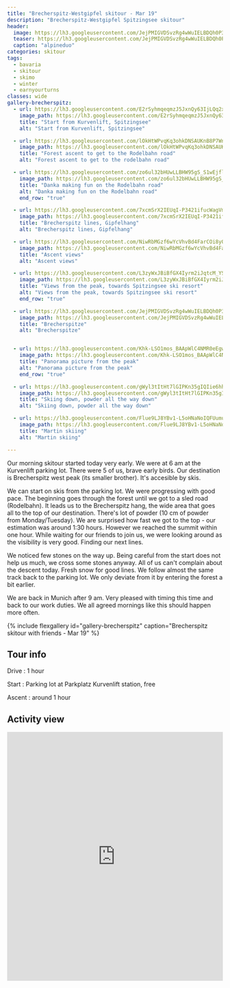 ```yaml
---
title: "Brecherspitz-Westgipfel skitour - Mar 19"
description: "Brecherspitz-Westgipfel Spitzingsee skitour"
header:
  image: https://lh3.googleusercontent.com/JejPMIGVDSvzRg4wWuIELBDQh0P3vqhzmBdrWXL94GlDQyeGUpKnYCwpqubWejev3A15wjrGYGnZNU73hcnC981KwxS8GbV7MeY4qNVxNFI993ZkBn2u_DaJQzsrJ9hFASZGKl7zIHx-68CJJ3ftD_bQKF0deUumuXKBCQMuEKa9_2NSVXy0WxwwFlmUBEU3VztJy-a8EWXy9lvAFRBn7e5FgByD1f0-XbVGzGs6t8mhxug43eKu57dEfQ8ofYA9Z4wVjBAZjGu1pPa-gEoL73tW5vpHgI32pCXjoT9DK43-RxQyNABpEj7qrQewWcv8nrbg7dUn-__5FYx2F_xQ-xcRNcikR5faDwXnGClUtLzY0Y2FppA7Ip8ze1g0qln3N1zVlhc2ypQL6Nxtq00DqDnBZoNFqmAC7gQlL9vkGZRCWJnflb2_gRKfiiZvUR1fEjmOfraR-TL4yVEdKTfr-qogDtOpTAe2trPU6Hj5X-oIpctOlKYG_mxCNI_tFdFWTryBgsiYOXBkvYEp8lp9_dUBuYh-UT3QpsBVf0LpdEwYD4nl6sm0e4y4NBXGFyryyWZ-GHlPEPZB_A3Udf8XSyKzcwlA1gBm6OzXejucYQKLGEm56IJxhfPaOlAT9C_E7AaIzzQjYYrJk0D-h2jchao3fRU5MSlOy8wNPTOX-ClJ8bLbTYRp8wzVjDAVyG3co5GiGpaI1JLDoSOgXQorlxe_hA=w2054-h1542-no
  teaser: https://lh3.googleusercontent.com/JejPMIGVDSvzRg4wWuIELBDQh0P3vqhzmBdrWXL94GlDQyeGUpKnYCwpqubWejev3A15wjrGYGnZNU73hcnC981KwxS8GbV7MeY4qNVxNFI993ZkBn2u_DaJQzsrJ9hFASZGKl7zIHx-68CJJ3ftD_bQKF0deUumuXKBCQMuEKa9_2NSVXy0WxwwFlmUBEU3VztJy-a8EWXy9lvAFRBn7e5FgByD1f0-XbVGzGs6t8mhxug43eKu57dEfQ8ofYA9Z4wVjBAZjGu1pPa-gEoL73tW5vpHgI32pCXjoT9DK43-RxQyNABpEj7qrQewWcv8nrbg7dUn-__5FYx2F_xQ-xcRNcikR5faDwXnGClUtLzY0Y2FppA7Ip8ze1g0qln3N1zVlhc2ypQL6Nxtq00DqDnBZoNFqmAC7gQlL9vkGZRCWJnflb2_gRKfiiZvUR1fEjmOfraR-TL4yVEdKTfr-qogDtOpTAe2trPU6Hj5X-oIpctOlKYG_mxCNI_tFdFWTryBgsiYOXBkvYEp8lp9_dUBuYh-UT3QpsBVf0LpdEwYD4nl6sm0e4y4NBXGFyryyWZ-GHlPEPZB_A3Udf8XSyKzcwlA1gBm6OzXejucYQKLGEm56IJxhfPaOlAT9C_E7AaIzzQjYYrJk0D-h2jchao3fRU5MSlOy8wNPTOX-ClJ8bLbTYRp8wzVjDAVyG3co5GiGpaI1JLDoSOgXQorlxe_hA=w800-h300-no 
  caption: "alpineduo"
categories: skitour
tags:
  - bavaria
  - skitour
  - skimo
  - winter
  - earnyourturns
classes: wide
gallery-brecherspitz:
  - url: https://lh3.googleusercontent.com/E2rSyhmqeqmzJ5JxnQy63IjLQq2xtRw04KXg5KPn8t1dQiS4gLUDi5-iWhzXh54r52d-EfHyY5IfXUxxXPij49pO5vJTGygoZkS2QbdE5GdjJO4keCugu7L4QXY5IEFnAJnfMCJ2ik_v7Mpz96HrfqdkwmUAD5pDHHStjPDXzkQwq-W5u9tRWIWnaAPmstcA0s9LhZ6-4HRRETOPYy6fd83Q4wIk-UvaaNk75VI_PgDn6rP0wY6l07GLWLexs-eX3yogimD1_dbi7ktF48MNZQUZQNOK-itS-gfxnRJi84LiIakQVsK0Cf9FhlQZGI1jVaKsUM8nhV8nFUp-Q8Z-B9c14sSYURDJXWu0tay6Z6iaQWQHpOm9uo1BlTiCiak0nFWTJrIWyoy8O9JSeCTjJffF5YZtDaDkuunUv-FnodsQtgOkKCbsiGmCfAHaCb0KbhJzWzpLhsdgXY3jUym_URSYVJ5fnx_mdyLFztKMZOZHxc17m3cV6dwxK8BzT744aPZWYlVzOjgKwKYSykofLrhwSJzmHsijVbbIZGwGCtkmL18hdp1JEuK3xbhTKKw4PYYsBhQOWiuIDbOwsqPsYPQ-9tmUzUJaE6IvugfzeyQiZ4KjWeOVExy9qQXAuDbn0jaJKtZ3woOFWOu0aMoxTM3Gl0gCzXV7I8sn8RfCzLDNqOR8Wcfe3cPOUIRt_naZRdy99aWgxBu8HUKWHY5u6djIWQ=w1156-h1540-no
    image_path: https://lh3.googleusercontent.com/E2rSyhmqeqmzJ5JxnQy63IjLQq2xtRw04KXg5KPn8t1dQiS4gLUDi5-iWhzXh54r52d-EfHyY5IfXUxxXPij49pO5vJTGygoZkS2QbdE5GdjJO4keCugu7L4QXY5IEFnAJnfMCJ2ik_v7Mpz96HrfqdkwmUAD5pDHHStjPDXzkQwq-W5u9tRWIWnaAPmstcA0s9LhZ6-4HRRETOPYy6fd83Q4wIk-UvaaNk75VI_PgDn6rP0wY6l07GLWLexs-eX3yogimD1_dbi7ktF48MNZQUZQNOK-itS-gfxnRJi84LiIakQVsK0Cf9FhlQZGI1jVaKsUM8nhV8nFUp-Q8Z-B9c14sSYURDJXWu0tay6Z6iaQWQHpOm9uo1BlTiCiak0nFWTJrIWyoy8O9JSeCTjJffF5YZtDaDkuunUv-FnodsQtgOkKCbsiGmCfAHaCb0KbhJzWzpLhsdgXY3jUym_URSYVJ5fnx_mdyLFztKMZOZHxc17m3cV6dwxK8BzT744aPZWYlVzOjgKwKYSykofLrhwSJzmHsijVbbIZGwGCtkmL18hdp1JEuK3xbhTKKw4PYYsBhQOWiuIDbOwsqPsYPQ-9tmUzUJaE6IvugfzeyQiZ4KjWeOVExy9qQXAuDbn0jaJKtZ3woOFWOu0aMoxTM3Gl0gCzXV7I8sn8RfCzLDNqOR8Wcfe3cPOUIRt_naZRdy99aWgxBu8HUKWHY5u6djIWQ=w300-h400-no
    title: "Start from Kurvenlift, Spitzingsee"
    alt: "Start from Kurvenlift, Spitzingsee"

  - url: https://lh3.googleusercontent.com/lOkHtWPvqKq3ohkDNSAUKnB8P7WnYNRJ0HCIYdTZcn_KOXu6C87OcKFrpGfR5tpJqqH23RlhbsvSir_gTcs0lray8IdKRGETLOBywE-PZOMDdE9iWNxOyxgfHfUgys_qFe-g33RqstQFWsV4-FBHH56jEZ_OqYGRN70476DDdY56sNPpHNEqjdR0v1qHxqRT6TdbzB-ET4_oT-pSKvrAA0UP3NK9JeWxPiLkrLlSoEC5-2J_zobX_2LLHH46_7VolzNZVf0VKcw7fY8acmDGWjp-4P9oFeo9kCNzW4Gjkjsx6RaswyVroz6QA4r9Dhr6gWzIgubNYEmTioRYOJ4DoTJ2O-xNd48mcorclzuk_WJ8vWTtgt3_LMBi-Xn78RSWI_Ce7nxuqjKsRBMTSF0fz0EaJfZQ_oQkfn5O3aVwkDLOQqRdqLVsHwKb4z1M9snIxbD8a_mfwTXL-mAXC3bvbmD4fQIfdlfIaP9Y0cXnSa9pf6-7jFwU0Ot6jcK5PauXchMoUoZaqml0Bv85OTN0ASRhD7kdnAB-7Lhcj77QQ6yIIT3Td_5D3-7DWN68O9u0tmXGfpphtspcY4I0OK1rnxicItTwfJ8WFtJ5iQ5wmvKJJ3EjqW7PP3cWUFwXGZ_yR-pxXVklrC5q47TzcVA2fAWAngfvBVHvulfP6tAV3DRfL4xjbhAHWppZIZNFFB7DRbB39Bj08zpF2_8r3i0kBy1mAw=w1156-h1540-no
    image_path: https://lh3.googleusercontent.com/lOkHtWPvqKq3ohkDNSAUKnB8P7WnYNRJ0HCIYdTZcn_KOXu6C87OcKFrpGfR5tpJqqH23RlhbsvSir_gTcs0lray8IdKRGETLOBywE-PZOMDdE9iWNxOyxgfHfUgys_qFe-g33RqstQFWsV4-FBHH56jEZ_OqYGRN70476DDdY56sNPpHNEqjdR0v1qHxqRT6TdbzB-ET4_oT-pSKvrAA0UP3NK9JeWxPiLkrLlSoEC5-2J_zobX_2LLHH46_7VolzNZVf0VKcw7fY8acmDGWjp-4P9oFeo9kCNzW4Gjkjsx6RaswyVroz6QA4r9Dhr6gWzIgubNYEmTioRYOJ4DoTJ2O-xNd48mcorclzuk_WJ8vWTtgt3_LMBi-Xn78RSWI_Ce7nxuqjKsRBMTSF0fz0EaJfZQ_oQkfn5O3aVwkDLOQqRdqLVsHwKb4z1M9snIxbD8a_mfwTXL-mAXC3bvbmD4fQIfdlfIaP9Y0cXnSa9pf6-7jFwU0Ot6jcK5PauXchMoUoZaqml0Bv85OTN0ASRhD7kdnAB-7Lhcj77QQ6yIIT3Td_5D3-7DWN68O9u0tmXGfpphtspcY4I0OK1rnxicItTwfJ8WFtJ5iQ5wmvKJJ3EjqW7PP3cWUFwXGZ_yR-pxXVklrC5q47TzcVA2fAWAngfvBVHvulfP6tAV3DRfL4xjbhAHWppZIZNFFB7DRbB39Bj08zpF2_8r3i0kBy1mAw=w300-h400-no
    title: "Forest ascent to get to the Rodelbahn road"
    alt: "Forest ascent to get to the rodelbahn road"

  - url: https://lh3.googleusercontent.com/zo6ul32bHUwLLBHW95gS_S1wEjflsbl_8iuPGVkdQJKEQcIqSnY2AN0fMT6A0mks61SMh49OsuCb_ulkl4TKqF5EIjn6gnrgr0Vzq3FHO1zlCNlcnrSCClpZgiUamJLd5N-jQG-WJnBMSWD0AR14Gt7KtllTmu7ZxnhtcoOSas8StapkWwNT7SWLE1-UNOmGbDpbVEcIHUVZEGD5v17tD1IBQzxEPPLiE60mZYIgNrTQgVmsLFl4n_MTTsVIRS8JyHQUct5Y9kFT2LGIb13zbwl_M1c5fHKLU34U2mfJiXyqSUbEGT9Mw5VugWQW5sqBDWDulwYk_sO3Gkc-NEwgWwszOd810rNg26qW964DeLn4KnRr3okV3ZMo7kekuStM_3zNKDtx_H-VF5TniVPT7JndIhWYB2OKAKj_qkWWvNJ0uSHcKtGkSGxmvHlwVoUH8KdoaMKTIWRg2rsjF2qFWSzcXwPEbNvcqzDjxHAlEDqotNGKXDIX7Vrtr2YmCWGCfBI9V3tDlWPOjvORJPovKMpDgrSqp1l3730r7UJxExtCA_tZuwaOdu864lqiXbSpJuewU9vgfSU9mo96quMDX5-8thIzihVfJrUw8OesGc991WQqeroseJe4Ln8_gGtWN-n9UP3XE2yDvLzkHOuXICTqJxJopBnDpLHCrLmAupdoE3es4pp4URl1A935eNJLg_Fw_OgRHA4rir9pB7Guj73VYA=w1156-h1540-no
    image_path: https://lh3.googleusercontent.com/zo6ul32bHUwLLBHW95gS_S1wEjflsbl_8iuPGVkdQJKEQcIqSnY2AN0fMT6A0mks61SMh49OsuCb_ulkl4TKqF5EIjn6gnrgr0Vzq3FHO1zlCNlcnrSCClpZgiUamJLd5N-jQG-WJnBMSWD0AR14Gt7KtllTmu7ZxnhtcoOSas8StapkWwNT7SWLE1-UNOmGbDpbVEcIHUVZEGD5v17tD1IBQzxEPPLiE60mZYIgNrTQgVmsLFl4n_MTTsVIRS8JyHQUct5Y9kFT2LGIb13zbwl_M1c5fHKLU34U2mfJiXyqSUbEGT9Mw5VugWQW5sqBDWDulwYk_sO3Gkc-NEwgWwszOd810rNg26qW964DeLn4KnRr3okV3ZMo7kekuStM_3zNKDtx_H-VF5TniVPT7JndIhWYB2OKAKj_qkWWvNJ0uSHcKtGkSGxmvHlwVoUH8KdoaMKTIWRg2rsjF2qFWSzcXwPEbNvcqzDjxHAlEDqotNGKXDIX7Vrtr2YmCWGCfBI9V3tDlWPOjvORJPovKMpDgrSqp1l3730r7UJxExtCA_tZuwaOdu864lqiXbSpJuewU9vgfSU9mo96quMDX5-8thIzihVfJrUw8OesGc991WQqeroseJe4Ln8_gGtWN-n9UP3XE2yDvLzkHOuXICTqJxJopBnDpLHCrLmAupdoE3es4pp4URl1A935eNJLg_Fw_OgRHA4rir9pB7Guj73VYA=w300-h400-no
    title: "Danka making fun on the Rodelbahn road"
    alt: "Danka making fun on the Rodelbahn road"
    end_row: "true"

  - url: https://lh3.googleusercontent.com/7xcmSrX2IEUqI-P3421ifucWagVmNAleACe-nty-38KhEP44-P9Aviu5fPOqVmYJX0NxKYokdwo-DSQbzvQPmGnK08vVr7kUOBYThKcpwXhIglKhZz5wChbmqna225ADCgPxT1GPnOtgLqesnhslrBIqT8Yu0qUWFLRYeMV9Zo9WjiexP7avYue-NkXuQttLDwl0h5Li5gQF5xndwJ0X-qCSnUZNjUSOKQxySrMW8MuxKSKdL-DEDtm6AALWOtVqiMKXt2Yk6iEv6YWEfu04Oy9SODAhAErK79h7f3Msx-Q76MuGfwqYSijzfpMzBWPKJjsKOrb__mboY_-QFG8DPdg7XesEBNxeO-j_rMF07am9g6LT6O4r-fxrQ3FEiYdw0yfCftf-8u2KVbIlaMxcSwYm-o2vOwPhrvRvDJnsIz_d4t0lrWnbIhWemiM9yOxC0Nc41x03xSgJmCsRgWZrC6lcM_-Abk-mWuiyet2fmU4qf5OFjxS6q3vod162VjPYgtizGdg2CWP8ffB9jwfWYX5hatw6GGHlUg88TC_JtvbcC5r1LdNlLjQNNfttoTI4B3Kp63S7yfXbfyD3kczRIB0SpbV0a6sRbvszzLUJZ-70XAUnKoreLRY1q9u4_DpivvvjMv_PV0zCPfzhdImxzA2la4E_ypLZ69Dj8DDgRTsQgGPIzFgljdOMK7vzTWM7S-5VHPsR0-w31HdFxrvNeEpVYA=w2054-h1542-no
    image_path: https://lh3.googleusercontent.com/7xcmSrX2IEUqI-P3421ifucWagVmNAleACe-nty-38KhEP44-P9Aviu5fPOqVmYJX0NxKYokdwo-DSQbzvQPmGnK08vVr7kUOBYThKcpwXhIglKhZz5wChbmqna225ADCgPxT1GPnOtgLqesnhslrBIqT8Yu0qUWFLRYeMV9Zo9WjiexP7avYue-NkXuQttLDwl0h5Li5gQF5xndwJ0X-qCSnUZNjUSOKQxySrMW8MuxKSKdL-DEDtm6AALWOtVqiMKXt2Yk6iEv6YWEfu04Oy9SODAhAErK79h7f3Msx-Q76MuGfwqYSijzfpMzBWPKJjsKOrb__mboY_-QFG8DPdg7XesEBNxeO-j_rMF07am9g6LT6O4r-fxrQ3FEiYdw0yfCftf-8u2KVbIlaMxcSwYm-o2vOwPhrvRvDJnsIz_d4t0lrWnbIhWemiM9yOxC0Nc41x03xSgJmCsRgWZrC6lcM_-Abk-mWuiyet2fmU4qf5OFjxS6q3vod162VjPYgtizGdg2CWP8ffB9jwfWYX5hatw6GGHlUg88TC_JtvbcC5r1LdNlLjQNNfttoTI4B3Kp63S7yfXbfyD3kczRIB0SpbV0a6sRbvszzLUJZ-70XAUnKoreLRY1q9u4_DpivvvjMv_PV0zCPfzhdImxzA2la4E_ypLZ69Dj8DDgRTsQgGPIzFgljdOMK7vzTWM7S-5VHPsR0-w31HdFxrvNeEpVYA=w400-h300-no
    title: "Brecherspitz lines, Gipfelhang"
    alt: "Brecherspitz lines, Gipfelhang"

  - url: https://lh3.googleusercontent.com/NiwRbMGzf6wYcVhvBd4FarCOi8yOOx9tuvr6z6BGb1I76RQ9J00otcYGoIwu7mYuPTNdH1_7romn_ervWFA9PznCdTAmy-DdqH-L35gR3VetFXbSPCfWcyLa-q5G-q_5wmOyaYvw6yB2SNdGw0klNWsSiM6_CqRPONN7fYR3WjP98f05MvjGKRy2_3k1xXbCKWWMmQqZn8gHOiAQtdqHyzCH_JySfX7B98nUdmJo5cz8oqQ7Vg_dD1mnrBMMpM3zzNptmPifG8lsBttacWjGXhJkEe5WqQx6qUcb95NagNonfjOil-qY_YbAH3bn7hwBm4T0kqyq4idnMfOmuz3ma9eWf1ytwv47Eiuh-5LVm3PLYSDoh3Wix80dkHkM6J8ut7HxEy55hOf_T0_j6wifQVGBYJ4wKsn6RQGrxV8TqbEUCsTrZ6e5qaZtjCdNY40VL0w7kujxYV_0q6TyRS_KCDRjaDqvbt0X4dnYs8pnAiwxlhqOcYoAyRgvBLVY_tcdmC_JeaokuPeh7Cp8vBKLLfrZfhAduHKfy-Ih6550g0dfcbU1SjazB_IDdD_bzAfQuDntGUs64faUS3qNP3ddHFUkhf2mMo06XlT_TRISJ1x6gvF5mKpwWAs0-VrGeSiMF_wCpZ85jqL1DocaUrSdgQuDkaaOyHpUZDcFBU4jnBACcGQi3oL9xzcJGOfgRRBfqP1AzZrvzoXYKGc8FJco1cgFpQ=w2054-h1542-no
    image_path: https://lh3.googleusercontent.com/NiwRbMGzf6wYcVhvBd4FarCOi8yOOx9tuvr6z6BGb1I76RQ9J00otcYGoIwu7mYuPTNdH1_7romn_ervWFA9PznCdTAmy-DdqH-L35gR3VetFXbSPCfWcyLa-q5G-q_5wmOyaYvw6yB2SNdGw0klNWsSiM6_CqRPONN7fYR3WjP98f05MvjGKRy2_3k1xXbCKWWMmQqZn8gHOiAQtdqHyzCH_JySfX7B98nUdmJo5cz8oqQ7Vg_dD1mnrBMMpM3zzNptmPifG8lsBttacWjGXhJkEe5WqQx6qUcb95NagNonfjOil-qY_YbAH3bn7hwBm4T0kqyq4idnMfOmuz3ma9eWf1ytwv47Eiuh-5LVm3PLYSDoh3Wix80dkHkM6J8ut7HxEy55hOf_T0_j6wifQVGBYJ4wKsn6RQGrxV8TqbEUCsTrZ6e5qaZtjCdNY40VL0w7kujxYV_0q6TyRS_KCDRjaDqvbt0X4dnYs8pnAiwxlhqOcYoAyRgvBLVY_tcdmC_JeaokuPeh7Cp8vBKLLfrZfhAduHKfy-Ih6550g0dfcbU1SjazB_IDdD_bzAfQuDntGUs64faUS3qNP3ddHFUkhf2mMo06XlT_TRISJ1x6gvF5mKpwWAs0-VrGeSiMF_wCpZ85jqL1DocaUrSdgQuDkaaOyHpUZDcFBU4jnBACcGQi3oL9xzcJGOfgRRBfqP1AzZrvzoXYKGc8FJco1cgFpQ=w400-h300-no
    title: "Ascent views"
    alt: "Ascent views"

  - url: https://lh3.googleusercontent.com/L3zyWxJBiBfGX4Iyrm2iJqtcM_YSQ7TeI_Mdj38NgqUZkV5o6JMLj0hEeQvHow1J7m6nNWUvCpdtpQvlUMB_zm8OneJtl5Kit6HQFD0mO6zbIrnD9XAotiS86nrCSQqKQIiUKv-9YaBmjtaDyASSoF5oq1gMBJTABHI6bMWTEytPECSAEcOssrZfuIYGLQLJ0dUUqPxZlStlITnwfUzFQwmz5gK0MkcpV41orQIwGq45pY2_tTl4wdHhpBerudXf4S9sX3ootsXAIOglL88HCXlIyVAgBg41Z1mS69jeWGDQP7qx6vy-k_N3DAdMr7bbu4H8LwZTUZ3Ag9b96hmi0CclAHmI7u1zXYU61exo4fDo08dMNPj0CV2LjjIO9T2tldxHcFUyyH1KqVTuLs6vm1KcU_G0rv9-2mwWPP8_zosL6wLHe7GygQFcxt86ulWdDVKwRL6heJ-AX5zjwGKUKWwt2cAd56RV2Z66t06s2nTHzfqzlVIJAxnCc6GQoaDwQbEtKZT6cP4apdvwtsZaNLuUQpcZx0TYkT2yenjqvP2v748Oh77MnVIaTcSGGVks0U71SUbiTO_NzSHpZuwstAHGCByDhP_mJI5RwKH5UmYHVeps3BgWT0pmp5ZBk3U_yGH-aNy6cXF5ubQ2Rhu5AhdWpE5TX2QT=w2054-h1542-no
    image_path: https://lh3.googleusercontent.com/L3zyWxJBiBfGX4Iyrm2iJqtcM_YSQ7TeI_Mdj38NgqUZkV5o6JMLj0hEeQvHow1J7m6nNWUvCpdtpQvlUMB_zm8OneJtl5Kit6HQFD0mO6zbIrnD9XAotiS86nrCSQqKQIiUKv-9YaBmjtaDyASSoF5oq1gMBJTABHI6bMWTEytPECSAEcOssrZfuIYGLQLJ0dUUqPxZlStlITnwfUzFQwmz5gK0MkcpV41orQIwGq45pY2_tTl4wdHhpBerudXf4S9sX3ootsXAIOglL88HCXlIyVAgBg41Z1mS69jeWGDQP7qx6vy-k_N3DAdMr7bbu4H8LwZTUZ3Ag9b96hmi0CclAHmI7u1zXYU61exo4fDo08dMNPj0CV2LjjIO9T2tldxHcFUyyH1KqVTuLs6vm1KcU_G0rv9-2mwWPP8_zosL6wLHe7GygQFcxt86ulWdDVKwRL6heJ-AX5zjwGKUKWwt2cAd56RV2Z66t06s2nTHzfqzlVIJAxnCc6GQoaDwQbEtKZT6cP4apdvwtsZaNLuUQpcZx0TYkT2yenjqvP2v748Oh77MnVIaTcSGGVks0U71SUbiTO_NzSHpZuwstAHGCByDhP_mJI5RwKH5UmYHVeps3BgWT0pmp5ZBk3U_yGH-aNy6cXF5ubQ2Rhu5AhdWpE5TX2QT=w400-h300-no
    title: "Views from the peak, towards Spitzingsee ski resort"
    alt: "Views from the peak, towards Spitzingsee ski resort"
    end_row: "true"

  - url: https://lh3.googleusercontent.com/JejPMIGVDSvzRg4wWuIELBDQh0P3vqhzmBdrWXL94GlDQyeGUpKnYCwpqubWejev3A15wjrGYGnZNU73hcnC981KwxS8GbV7MeY4qNVxNFI993ZkBn2u_DaJQzsrJ9hFASZGKl7zIHx-68CJJ3ftD_bQKF0deUumuXKBCQMuEKa9_2NSVXy0WxwwFlmUBEU3VztJy-a8EWXy9lvAFRBn7e5FgByD1f0-XbVGzGs6t8mhxug43eKu57dEfQ8ofYA9Z4wVjBAZjGu1pPa-gEoL73tW5vpHgI32pCXjoT9DK43-RxQyNABpEj7qrQewWcv8nrbg7dUn-__5FYx2F_xQ-xcRNcikR5faDwXnGClUtLzY0Y2FppA7Ip8ze1g0qln3N1zVlhc2ypQL6Nxtq00DqDnBZoNFqmAC7gQlL9vkGZRCWJnflb2_gRKfiiZvUR1fEjmOfraR-TL4yVEdKTfr-qogDtOpTAe2trPU6Hj5X-oIpctOlKYG_mxCNI_tFdFWTryBgsiYOXBkvYEp8lp9_dUBuYh-UT3QpsBVf0LpdEwYD4nl6sm0e4y4NBXGFyryyWZ-GHlPEPZB_A3Udf8XSyKzcwlA1gBm6OzXejucYQKLGEm56IJxhfPaOlAT9C_E7AaIzzQjYYrJk0D-h2jchao3fRU5MSlOy8wNPTOX-ClJ8bLbTYRp8wzVjDAVyG3co5GiGpaI1JLDoSOgXQorlxe_hA=w2054-h1542-no
    image_path: https://lh3.googleusercontent.com/JejPMIGVDSvzRg4wWuIELBDQh0P3vqhzmBdrWXL94GlDQyeGUpKnYCwpqubWejev3A15wjrGYGnZNU73hcnC981KwxS8GbV7MeY4qNVxNFI993ZkBn2u_DaJQzsrJ9hFASZGKl7zIHx-68CJJ3ftD_bQKF0deUumuXKBCQMuEKa9_2NSVXy0WxwwFlmUBEU3VztJy-a8EWXy9lvAFRBn7e5FgByD1f0-XbVGzGs6t8mhxug43eKu57dEfQ8ofYA9Z4wVjBAZjGu1pPa-gEoL73tW5vpHgI32pCXjoT9DK43-RxQyNABpEj7qrQewWcv8nrbg7dUn-__5FYx2F_xQ-xcRNcikR5faDwXnGClUtLzY0Y2FppA7Ip8ze1g0qln3N1zVlhc2ypQL6Nxtq00DqDnBZoNFqmAC7gQlL9vkGZRCWJnflb2_gRKfiiZvUR1fEjmOfraR-TL4yVEdKTfr-qogDtOpTAe2trPU6Hj5X-oIpctOlKYG_mxCNI_tFdFWTryBgsiYOXBkvYEp8lp9_dUBuYh-UT3QpsBVf0LpdEwYD4nl6sm0e4y4NBXGFyryyWZ-GHlPEPZB_A3Udf8XSyKzcwlA1gBm6OzXejucYQKLGEm56IJxhfPaOlAT9C_E7AaIzzQjYYrJk0D-h2jchao3fRU5MSlOy8wNPTOX-ClJ8bLbTYRp8wzVjDAVyG3co5GiGpaI1JLDoSOgXQorlxe_hA=w400-h300-no
    title: "Brecherspitze"
    alt: "Brecherspitze"


  - url: https://lh3.googleusercontent.com/Khk-LSO1mos_BAApWlC4NMR0eEgwsu-gG7bYbf43LIpKvNNDhBW9wl-2reZbFuMCcikcwluww70BTN3Iw6EQ09zOJgzqGd-cobjmPmubJLv4cYM-0a7FyoN2fmnl1anTGGMUtZmlSj3ilO2214AnH4QTi5Ya63fHwtw-8DbwuZ3O3wXmfLeCrRc4q3eRo0K5Ya8IOwET8jCc4vmn8N_OueX8ZLkjX8d4_wOUYBtKWz2J5Y8eb317m1vgc21Co9T3ivuaw2OK0_WEo6x59Uor0F-xIx-PcDfVhHRFH8exn6bQbnK2lLOPH4mPsCkC7Q1f1XQkqnENw2MLKE0hQsVQBEYRnqNPxYLzeK8Cu0n5oAQmlllVt_uLKX-y5C4ZGIV9_mTIZ1_hautBWU5MLyF7_q6E89KLl1A4cvazmqKhh2QROgG-j2Tj7T87PVyidoNRfJoqTQHQuIy1Z5ljXKvHqh-alMeGfnrAbD3ndbwg7094H8YbWDShmNgZD8ZmDeyw8g74DCVvdfg8TxhJ-lTNvh_hRX6scNIfaWRECY9JboNMlOoCeic0qbfiHeAm27wj-fp_kWlEsyGkoe3ICHJ8uuJuFxKyk4atyhGyKkBvJNgHfbI3qR-EpUi4Q3WTuL2aTS7PFmwrzsPs03GQ9xystwNiFFY_IPwUDJMMF9i4X5F-ZbBOQXueloxjKqK38ZNs9ZrpP52HCMy_rTt89yDw1IiQ7Q=w2736-h1382-no
    image_path: https://lh3.googleusercontent.com/Khk-LSO1mos_BAApWlC4NMR0eEgwsu-gG7bYbf43LIpKvNNDhBW9wl-2reZbFuMCcikcwluww70BTN3Iw6EQ09zOJgzqGd-cobjmPmubJLv4cYM-0a7FyoN2fmnl1anTGGMUtZmlSj3ilO2214AnH4QTi5Ya63fHwtw-8DbwuZ3O3wXmfLeCrRc4q3eRo0K5Ya8IOwET8jCc4vmn8N_OueX8ZLkjX8d4_wOUYBtKWz2J5Y8eb317m1vgc21Co9T3ivuaw2OK0_WEo6x59Uor0F-xIx-PcDfVhHRFH8exn6bQbnK2lLOPH4mPsCkC7Q1f1XQkqnENw2MLKE0hQsVQBEYRnqNPxYLzeK8Cu0n5oAQmlllVt_uLKX-y5C4ZGIV9_mTIZ1_hautBWU5MLyF7_q6E89KLl1A4cvazmqKhh2QROgG-j2Tj7T87PVyidoNRfJoqTQHQuIy1Z5ljXKvHqh-alMeGfnrAbD3ndbwg7094H8YbWDShmNgZD8ZmDeyw8g74DCVvdfg8TxhJ-lTNvh_hRX6scNIfaWRECY9JboNMlOoCeic0qbfiHeAm27wj-fp_kWlEsyGkoe3ICHJ8uuJuFxKyk4atyhGyKkBvJNgHfbI3qR-EpUi4Q3WTuL2aTS7PFmwrzsPs03GQ9xystwNiFFY_IPwUDJMMF9i4X5F-ZbBOQXueloxjKqK38ZNs9ZrpP52HCMy_rTt89yDw1IiQ7Q=w500-h300-no
    title: "Panorama picture from the peak"
    alt: "Panorama picture from the peak"
    end_row: "true"

  - url: https://lh3.googleusercontent.com/gWyl3tItHt7lGIPKn35gIQIie6hhagrc1PmUbzDCk7DOkSyhXIZa6zpIAnG65EkYgJTyL1z7lgocOAqdU0iVl0Tis-HBG19AbiMXWS0nWKw4Gw-WM05FZWpkSLULlFpzdOUeFOk3tcP8rC93-YNc-bBIkZiXHbzCNDUWzeklkIRjE0kHz4nOFwo8qIXmoWZTR4mw3s2hywkNyH2r-lf_Bgfm9mg8NkfbY4c_tAWeWf6WSAC3IjFBnlMFK920POC-NF7Ieail98vrkM-F6F8-j5GG-5ZXamQxlsJlTFVWkZ8JixNpczgZD0ebh5jtPe0Lv8Ksj3dXTyYc1LM9qY6FsxSLtCeZPMtLUwlCFjU9y4fbYO9LA_UkkcrB0cUYS03Ceh4kiQMhDHxvMBvdzeeS80dEMVofgUNgCD58aNNc1Xv6pF1FhsRrASNW1MRrwFIQCYsFSOmDU2JHwaNFf_NPLuFFW-RjLpAjwYTawCrIJMJZjF9eScYvbq_hxvxdI-NUr4p58MIJAB0r6qUBqr1iuVB_5_u0cuF2mkwp2lSWmOLtwP6SJsewrrnKdndKnuwvs20LSH0BeiWtnmZpFXUnHPvZbtHY9PvqrO5E7bXPaDmJbwBKT2PSHwRXkN26Hypw-DmJl2AkUTV3u5p1HDNsLvw_1Ko82i0m=w1156-h1540-no
    image_path: https://lh3.googleusercontent.com/gWyl3tItHt7lGIPKn35gIQIie6hhagrc1PmUbzDCk7DOkSyhXIZa6zpIAnG65EkYgJTyL1z7lgocOAqdU0iVl0Tis-HBG19AbiMXWS0nWKw4Gw-WM05FZWpkSLULlFpzdOUeFOk3tcP8rC93-YNc-bBIkZiXHbzCNDUWzeklkIRjE0kHz4nOFwo8qIXmoWZTR4mw3s2hywkNyH2r-lf_Bgfm9mg8NkfbY4c_tAWeWf6WSAC3IjFBnlMFK920POC-NF7Ieail98vrkM-F6F8-j5GG-5ZXamQxlsJlTFVWkZ8JixNpczgZD0ebh5jtPe0Lv8Ksj3dXTyYc1LM9qY6FsxSLtCeZPMtLUwlCFjU9y4fbYO9LA_UkkcrB0cUYS03Ceh4kiQMhDHxvMBvdzeeS80dEMVofgUNgCD58aNNc1Xv6pF1FhsRrASNW1MRrwFIQCYsFSOmDU2JHwaNFf_NPLuFFW-RjLpAjwYTawCrIJMJZjF9eScYvbq_hxvxdI-NUr4p58MIJAB0r6qUBqr1iuVB_5_u0cuF2mkwp2lSWmOLtwP6SJsewrrnKdndKnuwvs20LSH0BeiWtnmZpFXUnHPvZbtHY9PvqrO5E7bXPaDmJbwBKT2PSHwRXkN26Hypw-DmJl2AkUTV3u5p1HDNsLvw_1Ko82i0m=w300-h400-no
    title: "Skiing down, powder all the way down"
    alt: "Skiing down, powder all the way down"

  - url: https://lh3.googleusercontent.com/Flue9LJ8YBv1-L5oHNaNoIQFUumuYp672DzFtoR9MBnVtWHsPVnrGdnJ7pfYFDfqw691pwEpK3xGBkt1CU3B3k9cMlR1J3TngAyXc7ZBKJ0NJwLG6ntGj5r260Ze02DwlxqmRQZ5a7BFpyt8x-AV9CKtQ2fl3RmuNiNu9XKToSaOxSszq-U_86Mrwigp94dL6I6y-4-8Ceje-H2TxLzkHL9RwBYBTqpLxiaaKPHzQMp43TUy7uFy-RYEEtyUP_hQnJAYhD7FyxsnB2kkmob5VXW8hMwIm7MabpCZfnBTiJb8aEPeX_Y7DpSxMdXS5YkI82iVWZQwGldkibGe-KAmI9SWVEtgSS3-Md-N_s00AkxtTAG31l6BtlNZx4yFfukvkU1eE90LcJ-5EP4gr3qZmuJfDBnodupoJDu_tpN2aB0jGvfSsnT_gcMeQev2sPCxUxtZoJfUrFvIOPoAj4mm7gzO7JmMNMJIcOYdfYxDQB748f3aW35lgDZV5E7fbDzSISCUUWCf1vFhge8FuymlrvP-WH6LWEvRc4y-Jao5d4sNJczpyF9VOShhdlf2t2k6woP4A6donagqOk9ecwyb1RWZ0p127G6uAFOJK4P4gj6ug0O3ZgdgyjDDF6BjUR05hmjqlbWVG_8i2uPymgZO_TspY_-5Y9f3=w1156-h1540-no
    image_path: https://lh3.googleusercontent.com/Flue9LJ8YBv1-L5oHNaNoIQFUumuYp672DzFtoR9MBnVtWHsPVnrGdnJ7pfYFDfqw691pwEpK3xGBkt1CU3B3k9cMlR1J3TngAyXc7ZBKJ0NJwLG6ntGj5r260Ze02DwlxqmRQZ5a7BFpyt8x-AV9CKtQ2fl3RmuNiNu9XKToSaOxSszq-U_86Mrwigp94dL6I6y-4-8Ceje-H2TxLzkHL9RwBYBTqpLxiaaKPHzQMp43TUy7uFy-RYEEtyUP_hQnJAYhD7FyxsnB2kkmob5VXW8hMwIm7MabpCZfnBTiJb8aEPeX_Y7DpSxMdXS5YkI82iVWZQwGldkibGe-KAmI9SWVEtgSS3-Md-N_s00AkxtTAG31l6BtlNZx4yFfukvkU1eE90LcJ-5EP4gr3qZmuJfDBnodupoJDu_tpN2aB0jGvfSsnT_gcMeQev2sPCxUxtZoJfUrFvIOPoAj4mm7gzO7JmMNMJIcOYdfYxDQB748f3aW35lgDZV5E7fbDzSISCUUWCf1vFhge8FuymlrvP-WH6LWEvRc4y-Jao5d4sNJczpyF9VOShhdlf2t2k6woP4A6donagqOk9ecwyb1RWZ0p127G6uAFOJK4P4gj6ug0O3ZgdgyjDDF6BjUR05hmjqlbWVG_8i2uPymgZO_TspY_-5Y9f3=w300-h400-no
    title: "Martin skiing"
    alt: "Martin skiing"

---
```


Our morning skitour started today very early. We were at 6 am at the Kurvenlift parking lot. There were 5 of us, brave early birds. Our destination is Brecherspitz west peak (its smaller brother). It's accesible by skis.

We can start on skis from the parking lot. We were progressing with good pace. The beginning goes through the forest until we got to a sled road (Rodelbahn). It leads us to the Brecherspitz hang, the wide area that goes all to the top of our destination. There's lot of powder (10 cm of powder from Monday/Tuesday). We are surprised how fast we got to the top - our estimation was around 1:30 hours. However we reached the summit within one hour. While waiting for our friends to join us, we were looking around as the visibility is very good. Finding our next lines.

We noticed few stones on the way up. Being careful from the start does not help us much, we cross some stones anyway. All of us can't complain about the descent today. Fresh snow for good lines. We follow almost the same track back to the parking lot. We only deviate from it by entering the forest a bit earlier.
 
We are back in Munich after 9 am. Very pleased with timing this time and back to our work duties. We all agreed mornings like this should happen more often.

{% include flexgallery id="gallery-brecherspitz" caption="Brecherspitz skitour with friends - Mar 19" %}

## Tour info

Drive
: 1 hour

Start
: Parking lot at Parkplatz Kurvenlift station, free

Ascent
: around 1 hour 

## Activity view

<iframe src="https://www.komoot.com/tour/59109390/embed?profile=1" width="100%" height="580" frameborder="0" scrolling="no"></iframe>

